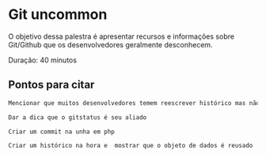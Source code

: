 # Git uncommon

O objetivo dessa palestra é apresentar recursos e informações sobre
Git/Github que os desenvolvedores geralmente desconhecem.

Duração: 40 minutos


## Pontos para citar
```sh
Mencionar que muitos desenvolvedores temem reescrever histórico mas não tem problema.

Dar a dica que o gitstatus é seu aliado

Criar um commit na unha em php

Criar um histórico na hora e  mostrar que o objeto de dados é reusado
